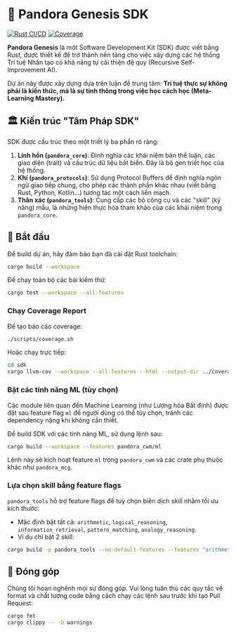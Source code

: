 # 🔱 Pandora Genesis SDK

[![Rust CI/CD](https://github.com/OWNER/REPO/actions/workflows/rust.yml/badge.svg)](https://github.com/OWNER/REPO/actions/workflows/rust.yml)
[![Coverage](https://github.com/OWNER/REPO/actions/workflows/coverage.yml/badge.svg)](https://github.com/OWNER/REPO/actions/workflows/coverage.yml)

**Pandora Genesis** là một Software Development Kit (SDK) được viết bằng Rust, được thiết kế để trở thành nền tảng cho việc xây dựng các hệ thống Trí tuệ Nhân tạo có khả năng tự cải thiện đệ quy (Recursive Self-Improvement AI).

Dự án này được xây dựng dựa trên luận đề trung tâm: **Trí tuệ thực sự không phải là kiến thức, mà là sự tinh thông trong việc học cách học (Meta-Learning Mastery).**

## 🏛️ Kiến trúc "Tâm Pháp SDK"

SDK được cấu trúc theo một triết lý ba phần rõ ràng:

1.  **Linh hồn (`pandora_core`)**: Định nghĩa các khái niệm bản thể luận, các giao diện (trait) và cấu trúc dữ liệu bất biến. Đây là bộ gen triết học của hệ thống.
2.  **Khí (`pandora_protocols`)**: Sử dụng Protocol Buffers để định nghĩa ngôn ngữ giao tiếp chung, cho phép các thành phần khác nhau (viết bằng Rust, Python, Kotlin...) tương tác một cách liền mạch.
3.  **Thân xác (`pandora_tools`)**: Cung cấp các bộ công cụ và các "skill" (kỹ năng) mẫu, là những hiện thực hóa tham khảo của các khái niệm trong `pandora_core`.

## 🚀 Bắt đầu

Để build dự án, hãy đảm bảo bạn đã cài đặt Rust toolchain:

```bash
cargo build --workspace
```

Để chạy toàn bộ các bài kiểm thử:

```bash
cargo test --workspace --all-features
```

### Chạy Coverage Report

Để tạo báo cáo coverage:

```bash
./scripts/coverage.sh
```

Hoặc chạy trực tiếp:

```bash
cd sdk
cargo llvm-cov --workspace --all-features --html --output-dir ../coverage
```

### Bật các tính năng ML (tùy chọn)

Các module liên quan đến Machine Learning (như Lượng hóa Bất định) được đặt sau feature flag `ml` để người dùng có thể tùy chọn, tránh các dependency nặng khi không cần thiết.

Để build SDK với các tính năng ML, sử dụng lệnh sau:

```bash
cargo build --workspace --features pandora_cwm/ml
```

Lệnh này sẽ kích hoạt feature `ml` trong `pandora_cwm` và các crate phụ thuộc khác như `pandora_mcg`.

### Lựa chọn skill bằng feature flags

`pandora_tools` hỗ trợ feature flags để tuỳ chọn biên dịch skill nhằm tối ưu kích thước:

- Mặc định bật tất cả: `arithmetic`, `logical_reasoning`, `information_retrieval`, `pattern_matching`, `analogy_reasoning`.
- Ví dụ chỉ bật 2 skill:

```bash
cargo build -p pandora_tools --no-default-features --features "arithmetic,pattern_matching"
```

## 🤝 Đóng góp

Chúng tôi hoan nghênh mọi sự đóng góp. Vui lòng tuân thủ các quy tắc về format và chất lượng code bằng cách chạy các lệnh sau trước khi tạo Pull Request:

```bash
cargo fmt
cargo clippy -- -D warnings
```
